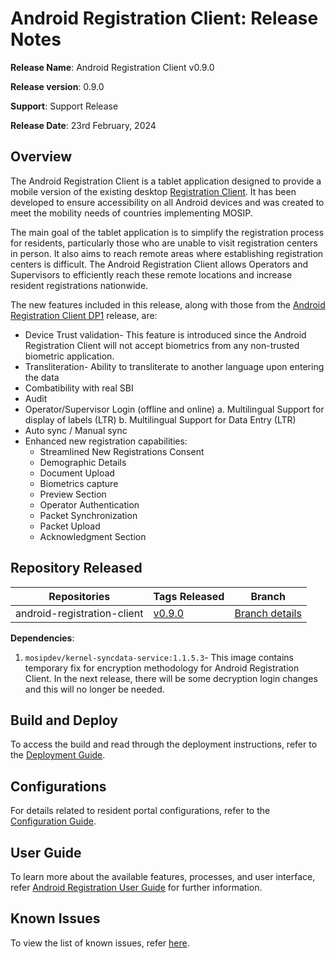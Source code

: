 # Android Registration Client: Release Notes

**Release Name**: Android Registration Client v0.9.0

**Release version**: 0.9.0

**Support**: Support Release

**Release Date**: 23rd February, 2024

## Overview

The Android Registration Client is a tablet application designed to provide a mobile version of the existing desktop [Registration Client](https://docs.mosip.io/1.2.0/modules/registration-client). It has been developed to ensure accessibility on all Android devices and was created to meet the mobility needs of countries implementing MOSIP.

The main goal of the tablet application is to simplify the registration process for residents, particularly those who are unable to visit registration centers in person. It also aims to reach remote areas where establishing registration centers is difficult. The Android Registration Client allows Operators and Supervisors to efficiently reach these remote locations and increase resident registrations nationwide.

The new features included in this release, along with those from the [Android Registration Client DP1](https://docs.mosip.io/1.2.0/releases/release-notes-android-reg-client-dp1) release, are:

* Device Trust validation- This feature is introduced since the Android Registration Client will not accept biometrics from any non-trusted biometric application.
* Transliteration- Ability to transliterate to another language upon entering the data
* Combatibility with real SBI
* Audit 
* Operator/Supervisor Login (offline and online)
   a. Multilingual Support for display of labels (LTR)
   b. Multilingual Support for Data Entry (LTR)
* Auto sync / Manual sync
* Enhanced new registration capabilities:
    * Streamlined New Registrations Consent
    * Demographic Details
    * Document Upload
    * Biometrics capture
    * Preview Section
    * Operator Authentication
    * Packet Synchronization
    * Packet Upload
    * Acknowledgment Section

## Repository Released

| **Repositories**            | **Tags Released**   |  **Branch**                          |
| --------------------------- | ------------------------------------------------------------| ------------------ |
| android-registration-client   | [v0.9.0]() | [Branch details]()  |

**Dependencies**:

1. `mosipdev/kernel-syncdata-service:1.1.5.3`- This image contains temporary fix for encryption methodology for Android Registration Client. In the next release, there will be some decryption login changes and this will no longer be needed. 

## Build and Deploy

To access the build and read through the deployment instructions, refer to the [Deployment Guide](https://docs.mosip.io/1.2.0/modules/android-registration-client/android-registration-client-developer-guide).

## Configurations

For details related to resident portal configurations, refer to the [Configuration Guide](https://docs.mosip.io/1.2.0/modules/android-registration-client/android-registration-client-configuration).

## User Guide

To learn more about the available features, processes, and user interface, refer [Android Registration User Guide](android-registration-client-user-guide.md) for further information. 

## Known Issues

To view the list of known issues, refer [here](https://mosip.atlassian.net/issues/?jql=parent%3DRCF-31%20and%20labels%3DRCF_Known_Bug).





